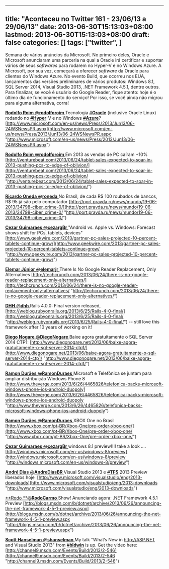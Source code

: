 
---
title: "Aconteceu no Twitter 161 - 23/06/13 a 29/06/13"
date: 2013-06-30T15:13:03+08:00
lastmod: 2013-06-30T15:13:03+08:00
draft: false
categories: []
tags: ["twitter", ]
---


Semana de vários anúncios da Microsoft. No primeiro deles, Oracle e Microsoft anunciaram uma parceria na qual a Oracle irá certificar e suportar vários de seus *softwares* para rodarem no Hyper-V e no Windows Azure. A Microsoft, por sua vez, começará a oferecer *software* da Oracle para clientes do Windows Azure. No evento Build, que ocorreu nos EUA, lançamentos das versões preliminares de vários produtos: Windows 8.1, SQL Server 2014, Visual Studio 2013, .NET Framework 4.5.1, dentre outros. Para finalizar, se você é usuário do Google Reader, fique atento: hoje é o último dia de funcionamento do serviço! Por isso, se você ainda não migrou para alguma alternativa, corra!

[**Rodolfo Roim** ‏<s>@</s>**rodolforoim** ](https://twitter.com/rodolforoim) Tecnologia [<s>#</s>**Oracle**](https://twitter.com/search?q=%23Oracle&src=hash) (inclusive Oracle Linux) rodando no [<s>#</s>**Hyper**](https://twitter.com/search?q=%23Hyper&src=hash)-V e no Windows [<s>#</s>**Azure**](https://twitter.com/search?q=%23Azure&src=hash)? [http://www.microsoft.com/en-us/news/Press/2013/Jun13/06-24WSNewsPR.aspx](http://www.microsoft.com/en-us/news/Press/2013/Jun13/06-24WSNewsPR.aspx "http://www.microsoft.com/en-us/news/Press/2013/Jun13/06-24WSNewsPR.aspx")   

[**Rodolfo Roim** ‏<s>@</s>**rodolforoim** ](https://twitter.com/rodolforoim) Em 2013 as vendas de PC caíram +10% [http://venturebeat.com/2013/06/24/tablet-sales-expected-to-soar-in-2013-pushing-pcs-to-edge-of-oblivion/](http://venturebeat.com/2013/06/24/tablet-sales-expected-to-soar-in-2013-pushing-pcs-to-edge-of-oblivion/ "http://venturebeat.com/2013/06/24/tablet-sales-expected-to-soar-in-2013-pushing-pcs-to-edge-of-oblivion/")   

[**Ricardo Oneda** ‏<s>@</s>**roneda** ](https://twitter.com/roneda) No Brasil, de cada R$ 100 roubados de bancos, R$ 95 já são pelo computador [http://port.pravda.ru/news/mundo/19-06-2013/34798-ciber_crime-0/](http://port.pravda.ru/news/mundo/19-06-2013/34798-ciber_crime-0/ "http://port.pravda.ru/news/mundo/19-06-2013/34798-ciber_crime-0/")   

[**Cezar Guimaraes** ‏<s>@</s>**cezargBr** ](https://twitter.com/cezargBr) "Android vs. Apple vs. Windows: Forecast shows shift for PCs, tablets, devices" [http://www.geekwire.com/2013/gartner-pc-sales-projected-10-percent-tablets-continue-grow/](http://www.geekwire.com/2013/gartner-pc-sales-projected-10-percent-tablets-continue-grow/ "http://www.geekwire.com/2013/gartner-pc-sales-projected-10-percent-tablets-continue-grow/")   

[**Elemar Júnior** ‏<s>@</s>**elemarjr** ](https://twitter.com/elemarjr) There Is No Google Reader Replacement, Only Alternatives 
 [http://techcrunch.com/2013/06/24/there-is-no-google-reader-replacement-only-alternatives/](http://techcrunch.com/2013/06/24/there-is-no-google-reader-replacement-only-alternatives/ "http://techcrunch.com/2013/06/24/there-is-no-google-reader-replacement-only-alternatives/")    

[**DHH** ‏<s>@</s>**dhh** ](https://twitter.com/dhh) Rails 4.0.0: Final version released, [http://weblog.rubyonrails.org/2013/6/25/Rails-4-0-final/](http://weblog.rubyonrails.org/2013/6/25/Rails-4-0-final/ "http://weblog.rubyonrails.org/2013/6/25/Rails-4-0-final/") -- still love this framework after 10 years of working on it!    

[**Diego Nogare** ‏<s>@</s>**DiegoNogare** ](https://twitter.com/DiegoNogare) Baixe agora gratuitamente o SQL Server 2014 CTP1: [http://www.diegonogare.net/2013/06/baixe-agora-gratuitamente-o-sql-server-2014-ctp1/](http://www.diegonogare.net/2013/06/baixe-agora-gratuitamente-o-sql-server-2014-ctp1/ "http://www.diegonogare.net/2013/06/baixe-agora-gratuitamente-o-sql-server-2014-ctp1/")   

[**Ramon Durães** ‏<s>@</s>**RamonDuraes** ](https://twitter.com/RamonDuraes) Microsoft e Telefônica se juntam para ampliar distribuição Windows Phone 8 [http://www.theverge.com/2013/6/26/4465826/telefonica-backs-microsoft-windows-phone-ios-android-duopoly](http://www.theverge.com/2013/6/26/4465826/telefonica-backs-microsoft-windows-phone-ios-android-duopoly "http://www.theverge.com/2013/6/26/4465826/telefonica-backs-microsoft-windows-phone-ios-android-duopoly")   

[**Ramon Durães** ‏<s>@</s>**RamonDuraes** ](https://twitter.com/RamonDuraes) XBOX One no Brasil [http://www.xbox.com/pt-BR/Xbox-One/pre-order-xbox-one/](http://www.xbox.com/pt-BR/Xbox-One/pre-order-xbox-one/ "http://www.xbox.com/pt-BR/Xbox-One/pre-order-xbox-one/")   

[**Cezar Guimaraes** ‏<s>@</s>**cezargBr** ](https://twitter.com/cezargBr) windows 8.1 preview!!!! take a look .... [http://windows.microsoft.com/en-us/windows-8/preview](http://windows.microsoft.com/en-us/windows-8/preview "http://windows.microsoft.com/en-us/windows-8/preview")   

[**André Dias** ‏<s>@</s>**AndreDiasBR** ](https://twitter.com/AndreDiasBR) Visual Studio 2013 e [<s>#</s>**TFS**](https://twitter.com/search?q=%23TFS&src=hash) 2013 Preview liberados hoje  [http://www.microsoft.com/visualstudio/eng/2013-downloads](http://www.microsoft.com/visualstudio/eng/2013-downloads "http://www.microsoft.com/visualstudio/eng/2013-downloads")   

[**Rodo **‏<s>@</s>**RodoCarmo** ](https://twitter.com/RodoCarmo) Show! Anunciando agora: .NET Framework 4.5.1 Preview [http://blogs.msdn.com/b/dotnet/archive/2013/06/26/announcing-the-net-framework-4-5-1-preview.aspx](http://blogs.msdn.com/b/dotnet/archive/2013/06/26/announcing-the-net-framework-4-5-1-preview.aspx "http://blogs.msdn.com/b/dotnet/archive/2013/06/26/announcing-the-net-framework-4-5-1-preview.aspx")   

[**Scott Hanselman** ‏<s>@</s>**shanselman** ](https://twitter.com/shanselman) My talk "What’s New in [http://ASP.NET ](http://t.co/JkfRwoKjwh)and Visual Studio 2013" from [<s>#</s>**bldwin**](https://twitter.com/search?q=%23bldwin&src=hash) is up. Get the video here: [http://channel9.msdn.com/Events/Build/2013/2-546](http://channel9.msdn.com/Events/Build/2013/2-546 "http://channel9.msdn.com/Events/Build/2013/2-546")

